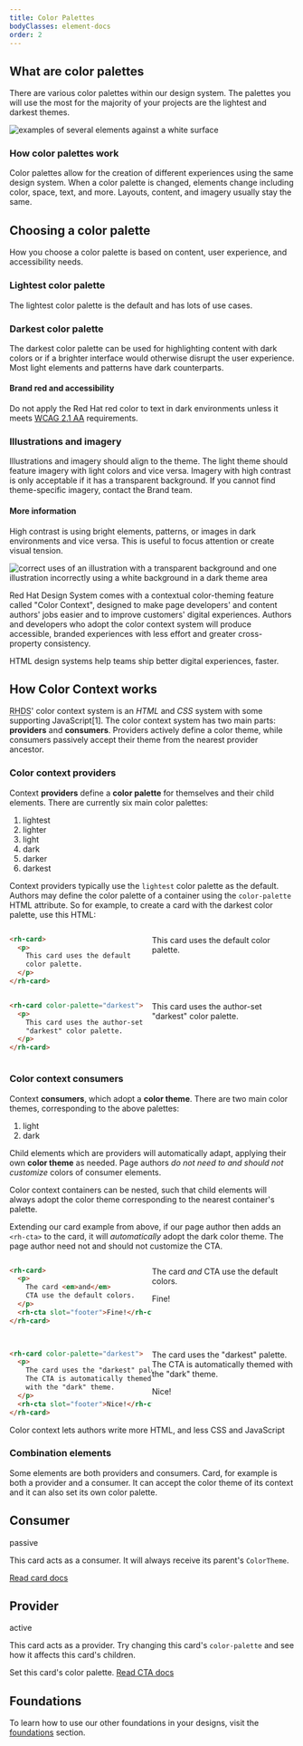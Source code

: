 ```yaml
---
title: Color Palettes
bodyClasses: element-docs
order: 2
---
```

<link rel="stylesheet" href="/assets/packages/@rhds/elements/rh-pagination/rh-pagination-lightdom.css">

<script type="module">
  import '@rhds/elements/rh-accordion/rh-accordion.js';
  import '@rhds/elements/rh-audio-player/rh-audio-player.js';
  import '@rhds/elements/rh-blockquote/rh-blockquote.js';
  import '@rhds/elements/rh-button/rh-button.js';
  import '@rhds/elements/rh-cta/rh-cta.js';
  import '@rhds/elements/rh-card/rh-card.js';
  import '@rhds/elements/rh-pagination/rh-pagination.js';
  import '@rhds/elements/rh-tabs/rh-tabs.js';
  import '@rhds/elements/rh-tag/rh-tag.js';
  import '@rhds/elements/lib/elements/rh-context-demo/rh-context-demo.js';
</script>

## What are color palettes
There are various color palettes within our design system. The palettes you will use the 
most for the majority of your projects are the lightest and darkest themes.

<uxdot-example>
  <img src="/assets/theming/light-theme.png"
       alt="examples of several elements against a white surface">
</uxdot-example>


### How color palettes work

Color palettes allow for the creation of different experiences using the same design 
system. When a color palette is changed, elements change including color, space, text, 
and more. Layouts, content, and imagery usually stay the same.

## Choosing a color palette

How you choose a color palette is based on content, user experience, and accessibility 
needs.

### Lightest color palette

The lightest color palette is the default and has lots of use cases.

### Darkest color palette

The darkest color palette can be used for highlighting content with dark colors or if a 
brighter interface would otherwise disrupt the user experience. Most light 
elements and patterns have dark counterparts.

<rh-alert state="warning">
  <h4 slot="header">Brand red and accessibility</h4>
  <p>Do not apply the Red Hat red color to text in dark environments
  unless it meets <a href="https://www.w3.org/WAI/WCAG21/Understanding/">WCAG 2.1 AA</a>
  requirements.</p>
</rh-alert>

<rh-context-demo id="elements" color-palette="lightest"></rh-context-demo>

<div hidden>

### Desaturated color-palette <rh-tag color="purple">Beta</rh-tag>

The desaturated theme can be used when elements or patterns need to be placed on 
large areas of color or some of the surface gray values.

<rh-alert>
  <h4 slot="header">Update from the team</h4>
  <p>The design system team is working on creating desaturated theme best
  practices in the near future. <a href="https://github.com/RedHat-UX/red-hat-design-system/discussions">Contact
  us</a> if you would like to contribute.</p>
</rh-alert>

<uxdot-example>
  <img alt="examples of white call to action variants against dark blue and dark gray surfaces",
       src="/assets/theming/desaturated-theme.png">
</uxdot-example>

</div>

### Illustrations and imagery

Illustrations and imagery should align to the theme. The light theme should 
feature imagery with light colors and vice versa. Imagery with high contrast is 
only acceptable if it has a transparent background. If you cannot find 
theme-specific imagery, contact the Brand team.

<rh-alert>
  <h4 slot="header">More information</h4>
  <p>High contrast is using bright elements, patterns, or images in dark
environments and vice versa. This is useful to focus attention or create
visual tension.</p>
</rh-alert>

<uxdot-example>
  <img alt="correct uses of an illustration with a transparent background and one illustration incorrectly using a white background in a dark theme area",
       src="/assets/theming/illustrations-and-imagery.png">
</uxdot-example>

<!-- ATTN: content below this line should be revised to emphasize "palettes" over "context" and integrated into the above -->

<style>
  .card-snippet-grid {
    display: grid;
    grid-template: 1fr 1fr / 1fr 1fr;
    gap: var(--rh-space-4xl)  var(--rh-space-lg);
    padding: var(--rh-space-4xl);
    border-radius: var(--rh-border-radius-default);
    border: solid var(--rh-border-width-sm) var(--rh-color-border-subtle-on-light);
    & pre[class^="language-"] {
      margin: 0;
    }
  }
</style>

Red Hat Design System comes with a contextual color-theming feature called 
"Color Context", designed to make page developers' and content authors' jobs
easier and to improve customers' digital experiences. Authors and developers who
adopt the color context system will produce accessible, branded experiences with 
less effort and greater cross-property consistency.

<rh-blockquote>
  HTML design systems help teams ship better digital experiences, faster.
</rh-blockquote>

## How Color Context works
<abbr title="red hat design system">RHDS</abbr>' color context system is an 
*HTML* and *CSS* system with some supporting JavaScript[1].
The color context system has two main parts: **providers** and **consumers**. 
Providers actively define a color theme, while consumers passively accept their 
theme from the nearest provider ancestor.

### Color context providers
Context **providers** define a **color palette** for themselves and their child 
elements. There are currently six main color palettes:
1. lightest
1. lighter
1. light
1. dark
1. darker
1. darkest

Context providers typically use the `lightest` color palette as the default. 
Authors may define the color palette of a container using the `color-palette` HTML
attribute. So for example, to create a card with the darkest color palette, use 
this HTML:

<div class="card-snippet-grid">

```html
<rh-card>
  <p>
    This card uses the default
    color palette.
  </p>
</rh-card>
```

<rh-card>
  <p>
    This card uses the default
    color palette.
  </p>
</rh-card>

```html
<rh-card color-palette="darkest">
  <p>
    This card uses the author-set
    "darkest" color palette.
  </p>
</rh-card>
```

<rh-card color-palette="darkest">
  <p>
    This card uses the author-set
    "darkest" color palette.
  </p>
</rh-card>

</div>


### Color context consumers
Context **consumers**, which adopt a **color theme**. There are two main 
color themes, corresponding to the above palettes:
1. light
1. dark

Child elements which are providers will automatically adapt, applying their own 
**color theme** as needed. Page authors *do not need to and should not customize*
colors of consumer elements.

Color context containers can be nested, such that child elements will always 
adopt the color theme corresponding to the nearest container's palette.

Extending our card example from above, if our page author then adds an `<rh-cta>` to the card, it will *automatically* adopt the dark color theme. The page author need not and should not customize the CTA.

<div class="card-snippet-grid">

```html
<rh-card>
  <p>
    The card <em>and</em> 
    CTA use the default colors.
  </p>
  <rh-cta slot="footer">Fine!</rh-cta>
</rh-card>
```

<rh-card>
  <p>
    The card <em>and</em> 
    CTA use the default colors.
  </p>
  <rh-cta slot="footer">Fine!</rh-cta>
</rh-card>

```html
<rh-card color-palette="darkest">
  <p>
    The card uses the "darkest" palette.
    The CTA is automatically themed
    with the "dark" theme.
  </p>
  <rh-cta slot="footer">Nice!</rh-cta>
</rh-card>
```

<rh-card color-palette="darkest">
  <p>
    The card uses the "darkest" palette.
    The CTA is automatically themed
    with the "dark" theme.
  </p>
  <rh-cta slot="footer">Nice!</rh-cta>
</rh-card>

</div>

<rh-blockquote>
  Color context lets authors write more HTML, and less CSS and JavaScript
</rh-blockquote>

### Combination elements
Some elements are both providers and consumers. Card, for example is both a 
provider and a consumer. It can accept the color theme of its context and it 
can also set its own color palette.

<rh-context-demo id="cards-demo">
  <rh-card>
    <h2 slot="header">Consumer</h2>
    <rh-tag slot="header"
            icon="info"
            color="purple">passive</rh-tag>
    <p>
      This card acts as a consumer.
      It will always receive its parent's <code>ColorTheme</code>.
    </p>
    <rh-cta slot="footer">
      <a href="/elements/card/">Read card docs</a>
    </rh-cta>
  </rh-card>
  <rh-card id="provider-card"
           color-palette="lightest">
    <h2 slot="header">Provider</h2>
    <rh-tag slot="header"
            icon="info"
            color="green">active</rh-tag>
    <p>
      This card acts as a provider.
      Try changing this card's 
      <code>color-palette</code>
      and see how it affects this card's children.
    </p>
    <label>
      Set this card's color palette.
      <rh-context-picker target="provider-card" value="lightest"></rh-context-picker>
    </label>
    <rh-cta slot="footer">
      <a href="/elements/call-to-action/">Read CTA docs</a>
    </rh-cta>
  </rh-card>
</rh-context-demo>

<style>
  #cards-demo::part(demo) {
    display: grid;
    grid-template-columns: 1fr 1fr;
    gap: var(--rh-space-lg);
  }
  #cards-demo rh-card::part(header) {
    flex-direction: row;
  }
  #cards-demo h2 {
    margin-inline-end: auto;
  }
</style>


<!-- This is a footer -->
<uxdot-feedback>

## Foundations
To learn how to use our other foundations in your designs, visit the
[foundations](/foundations) section.

</uxdot-feedback>
